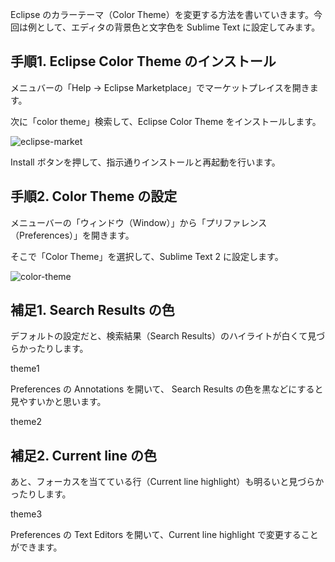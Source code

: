 Eclipse のカラーテーマ（Color Theme）を変更する方法を書いていきます。今回は例として、エディタの背景色と文字色を Sublime Text に設定してみます。


## 手順1. Eclipse Color Theme のインストール
メニュバーの「Help → Eclipse Marketplace」でマーケットプレイスを開きます。

次に「color theme」検索して、Eclipse Color Theme をインストールします。

![eclipse-market](http://cdn-ak.f.st-hatena.com/images/fotolife/m/mamorums/20160814/20160814092801.png)

Install ボタンを押して、指示通りインストールと再起動を行います。


## 手順2. Color Theme の設定
メニューバーの「ウィンドウ（Window）」から「プリファレンス（Preferences）」を開きます。

そこで「Color Theme」を選択して、Sublime Text 2 に設定します。

![color-theme](http://cdn-ak.f.st-hatena.com/images/fotolife/m/mamorums/20160814/20160814092802.png)


## 補足1. Search Results の色
デフォルトの設定だと、検索結果（Search Results）のハイライトが白くて見づらかったりします。

theme1

Preferences の Annotations を開いて、 Search Results の色を黒などにすると見やすいかと思います。

theme2


## 補足2. Current line の色
あと、フォーカスを当てている行（Current line highlight）も明るいと見づらかったりします。

theme3

Preferences の Text Editors を開いて、Current line highlight で変更することができます。
